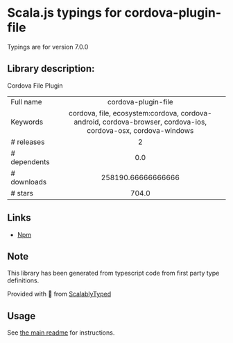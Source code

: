 
# Scala.js typings for cordova-plugin-file

Typings are for version 7.0.0

## Library description:
Cordova File Plugin

|                    |                 |
| ------------------ | :-------------: |
| Full name          | cordova-plugin-file |
| Keywords           | cordova, file, ecosystem:cordova, cordova-android, cordova-browser, cordova-ios, cordova-osx, cordova-windows |
| # releases         | 2 |
| # dependents       | 0.0 |
| # downloads        | 258190.66666666666 |
| # stars            | 704.0 |

## Links
- [Npm](https://www.npmjs.com/package/cordova-plugin-file)
    


## Note
This library has been generated from typescript code from first party type definitions.

Provided with :purple_heart: from [ScalablyTyped](https://github.com/oyvindberg/ScalablyTyped)

## Usage
See [the main readme](../../readme.md) for instructions.


